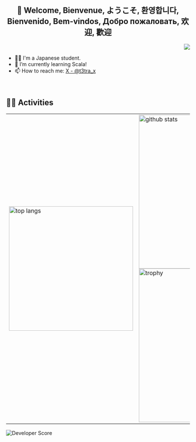 <div align="center">

## 👋 Welcome, Bienvenue, ようこそ, 환영합니다, <br>Bienvenido, Bem-vindos, Добро пожаловать, 欢迎, 歡迎

</div>

<div align="right">
  <img src="https://komarev.com/ghpvc/?username=t3tra-dev" />
</div>

- 🧑‍💻 I'm a Japanese student.
- 🌱 I’m currently learning Scala!
- 📫 How to reach me: [X - @t3tra_x](https://x.com/t3tra_x)
<br>

## 🏃‍♀️ Activities

<table>
  <tr>
    <td>
      <img alt="top langs" height="340px" src="https://github-readme-stats.vercel.app/api/top-langs/?username=t3tra-dev&theme=dark&layout=compact&langs_count=16&card_width=320&date=1759191583" />
    </td>
    <td>
      <img alt="github stats" width="420px" src="https://github-readme-stats.vercel.app/api?username=t3tra-dev&theme=dark&layout=compact&show_icons=true&date=1759191583" />
      <br />
      <img alt="trophy" width="420px" src="https://github-profile-trophy.vercel.app/?username=t3tra-dev&theme=gitdimmed&column=5&date=1759191583" />
    </td>
  </tr>
</table>

![Developer Score](https://github-stats-eta-two.vercel.app/api/stats/t3tra-dev?date=1759191583)
